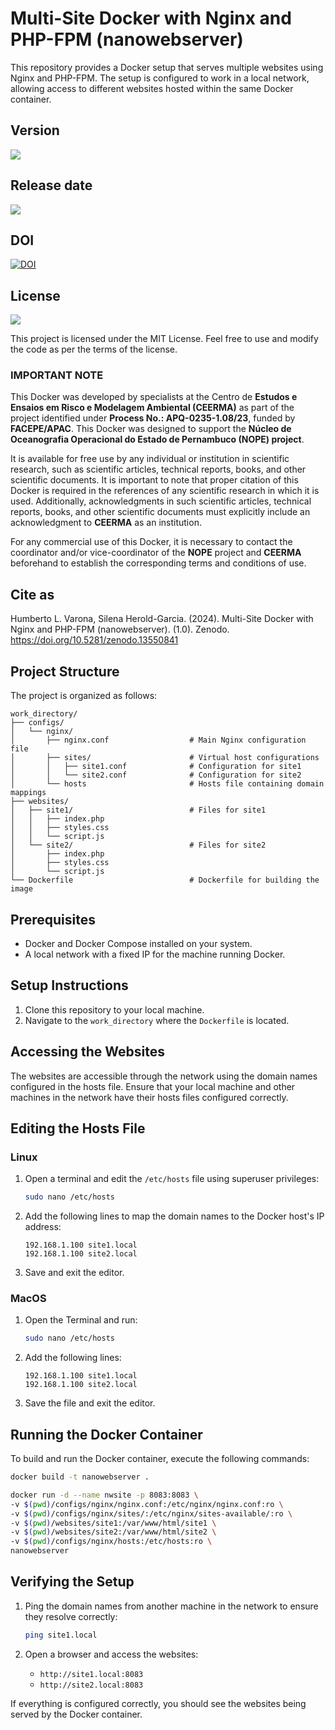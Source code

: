 
# Multi-Site Docker with Nginx and PHP-FPM (nanowebserver)

This repository provides a Docker setup that serves multiple websites using Nginx and PHP-FPM. The setup is configured to work in a local network, allowing access to different websites hosted within the same Docker container.

## Version

![](https://img.shields.io/badge/Version%3A-1.0-success)

## Release date

![](https://img.shields.io/badge/Release%20date-Aug%2C%2023%2C%202024-9cf)

## DOI

[![DOI](https://zenodo.org/badge/DOI/10.5281/zenodo.8152683.svg)](https://doi.org/10.5281/zenodo.13550841)

## License

![](https://img.shields.io/github/license/Ileriayo/markdown-badges?style=for-the-badge)

This project is licensed under the MIT License. Feel free to use and modify the code as per the terms of the license.

### IMPORTANT NOTE

This Docker was developed by specialists at the Centro de **Estudos e Ensaios em Risco e Modelagem Ambiental (CEERMA)** as part of the project identified under **Process No.: APQ-0235-1.08/23**, funded by **FACEPE/APAC**. This Docker was designed to support the **Núcleo de Oceanografia Operacional do Estado de Pernambuco (NOPE) project**.

It is available for free use by any individual or institution in scientific research, such as scientific articles, technical reports, books, and other scientific documents. It is important to note that proper citation of this Docker is required in the references of any scientific research in which it is used. Additionally, acknowledgments in such scientific articles, technical reports, books, and other scientific documents must explicitly include an acknowledgment to **CEERMA** as an institution.

For any commercial use of this Docker, it is necessary to contact the coordinator and/or vice-coordinator of the **NOPE** project and **CEERMA** beforehand to establish the corresponding terms and conditions of use.

## Cite as

Humberto L. Varona, Silena Herold-Garcia. (2024). Multi-Site Docker with Nginx and PHP-FPM (nanowebserver). (1.0). Zenodo. https://doi.org/10.5281/zenodo.13550841

## Project Structure

The project is organized as follows:

```
work_directory/
├── configs/
│   └── nginx/
│       ├── nginx.conf                  # Main Nginx configuration file
│       ├── sites/                      # Virtual host configurations
│       │   ├── site1.conf              # Configuration for site1
│       │   └── site2.conf              # Configuration for site2
│       └── hosts                       # Hosts file containing domain mappings
├── websites/
│   ├── site1/                          # Files for site1
│   │   ├── index.php
│   │   ├── styles.css
│   │   └── script.js
│   └── site2/                          # Files for site2
│       ├── index.php
│       ├── styles.css
│       └── script.js
└── Dockerfile                          # Dockerfile for building the image
```

## Prerequisites

- Docker and Docker Compose installed on your system.
- A local network with a fixed IP for the machine running Docker.

## Setup Instructions

1. Clone this repository to your local machine.
2. Navigate to the `work_directory` where the `Dockerfile` is located.

## Accessing the Websites

The websites are accessible through the network using the domain names configured in the hosts file. Ensure that your local machine and other machines in the network have their hosts files configured correctly.

## Editing the Hosts File

### Linux

1. Open a terminal and edit the `/etc/hosts` file using superuser privileges:

   ```bash
   sudo nano /etc/hosts
   ```

2. Add the following lines to map the domain names to the Docker host's IP address:

   ```plaintext
   192.168.1.100 site1.local
   192.168.1.100 site2.local
   ```

3. Save and exit the editor.

### MacOS

1. Open the Terminal and run:

   ```bash
   sudo nano /etc/hosts
   ```

2. Add the following lines:

   ```plaintext
   192.168.1.100 site1.local
   192.168.1.100 site2.local
   ```

3. Save the file and exit the editor.

## Running the Docker Container

To build and run the Docker container, execute the following commands:

```bash
docker build -t nanowebserver .
```

```bash
docker run -d --name nwsite -p 8083:8083 \
-v $(pwd)/configs/nginx/nginx.conf:/etc/nginx/nginx.conf:ro \
-v $(pwd)/configs/nginx/sites/:/etc/nginx/sites-available/:ro \
-v $(pwd)/websites/site1:/var/www/html/site1 \
-v $(pwd)/websites/site2:/var/www/html/site2 \
-v $(pwd)/configs/nginx/hosts:/etc/hosts:ro \
nanowebserver
```

## Verifying the Setup

1. Ping the domain names from another machine in the network to ensure they resolve correctly:

   ```bash
   ping site1.local
   ```

2. Open a browser and access the websites:

   - `http://site1.local:8083`
   - `http://site2.local:8083`

If everything is configured correctly, you should see the websites being served by the Docker container.
